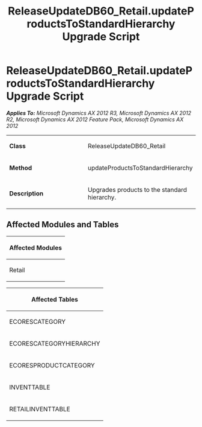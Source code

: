 ﻿---
title: ReleaseUpdateDB60_Retail.updateProductsToStandardHierarchy Upgrade Script
TOCTitle: ReleaseUpdateDB60_Retail.updateProductsToStandardHierarchy Upgrade Script
ms:assetid: 537e0a7b-c4c0-6176-3d7d-a5f08a7d1799
ms:mtpsurl: https://msdn.microsoft.com/en-us/library/JJ736104(v=AX.60)
ms:contentKeyID: 49708282
ms.date: 05/18/2015
mtps_version: v=AX.60
---

# ReleaseUpdateDB60\_Retail.updateProductsToStandardHierarchy Upgrade Script 


_**Applies To:** Microsoft Dynamics AX 2012 R3, Microsoft Dynamics AX 2012 R2, Microsoft Dynamics AX 2012 Feature Pack, Microsoft Dynamics AX 2012_

<table>
<colgroup>
<col style="width: 50%" />
<col style="width: 50%" />
</colgroup>
<tbody>
<tr class="odd">
<td><p><strong>Class</strong></p></td>
<td><p>ReleaseUpdateDB60_Retail</p></td>
</tr>
<tr class="even">
<td><p><strong>Method</strong></p></td>
<td><p>updateProductsToStandardHierarchy</p></td>
</tr>
<tr class="odd">
<td><p><strong>Description</strong></p></td>
<td><p>Upgrades products to the standard hierarchy.</p></td>
</tr>
</tbody>
</table>


## Affected Modules and Tables

<table>
<colgroup>
<col style="width: 100%" />
</colgroup>
<thead>
<tr class="header">
<th><p>Affected Modules</p></th>
</tr>
</thead>
<tbody>
<tr class="odd">
<td><p>Retail</p></td>
</tr>
</tbody>
</table>


<table>
<colgroup>
<col style="width: 100%" />
</colgroup>
<thead>
<tr class="header">
<th><p>Affected Tables</p></th>
</tr>
</thead>
<tbody>
<tr class="odd">
<td><p>ECORESCATEGORY</p></td>
</tr>
<tr class="even">
<td><p>ECORESCATEGORYHIERARCHY</p></td>
</tr>
<tr class="odd">
<td><p>ECORESPRODUCTCATEGORY</p></td>
</tr>
<tr class="even">
<td><p>INVENTTABLE</p></td>
</tr>
<tr class="odd">
<td><p>RETAILINVENTTABLE</p></td>
</tr>
</tbody>
</table>

  


